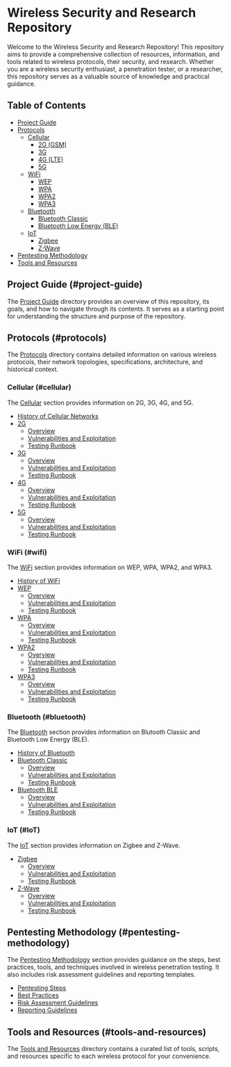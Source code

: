 # Wireless Security and Research Repository

Welcome to the Wireless Security and Research Repository! This repository aims to provide a comprehensive collection of resources, information, and tools related to wireless protocols, their security, and research. Whether you are a wireless security enthusiast, a penetration tester, or a researcher, this repository serves as a valuable source of knowledge and practical guidance.

## Table of Contents

- [Project Guide](README.md#project-guide)
- [Protocols](README.md#protocols)
  - [Cellular](README.md#cellular)
    - [2G (GSM)](README.md#cellular)
    - [3G](README.md#cellular)
    - [4G (LTE)](README.md#cellular)
    - [5G](README.md#cellular)
  - [WiFi](README.md#wifi)
    - [WEP](README.md#wifi)
    - [WPA](README.md#wifi)
    - [WPA2](README.md#wifi)
    - [WPA3](README.md#wifi)
  - [Bluetooth](README.md#bluetooth)
    - [Bluetooth Classic](README.md#bluetooth)
    - [Bluetooth Low Energy (BLE)](README.md#bluetooth)
  - [IoT](README.md#IoT)
    - [Zigbee](README.md#IoT)
    - [Z-Wave](README.md#IoT)
- [Pentesting Methodology](README.md#pentesting-methodology)
- [Tools and Resources](README.md#tools-and-resources)

## Project Guide (#project-guide)

The [Project Guide](Project_Guide/) directory provides an overview of this repository, its goals, and how to navigate through its contents. It serves as a starting point for understanding the structure and purpose of the repository.

## Protocols (#protocols)

The [Protocols](Protocols/) directory contains detailed information on various wireless protocols, their network topologies, specifications, architecture, and historical context.

### Cellular (#cellular)

The [Cellular](Protocols/Cellular/) section provides information on 2G, 3G, 4G, and 5G.

- [History of Cellular Networks](Protocols/Cellular/History.md)
- [2G](Protocols/Cellular/2G/)
  - [Overview](Protocols/Cellular/2G/Overview.md)
  - [Vulnerabilities and Exploitation](Protocols/Cellular/2G/Vulnerabilities_and_Exploitation.md)
  - [Testing Runbook](Protocols/Cellular/2G/Testing_Runbook.md)
- [3G](Protocols/Cellular/3G/)
  - [Overview](Protocols/Cellular/3G/Overview.md)
  - [Vulnerabilities and Exploitation](Protocols/Cellular/3G/Vulnerabilities_and_Exploitation.md)
  - [Testing Runbook](Protocols/Cellular/3G/Testing_Runbook.md)
- [4G](Protocols/Cellular/4G/)
  - [Overview](Protocols/Cellular/4G/Overview.md)
  - [Vulnerabilities and Exploitation](Protocols/Cellular/4G/Vulnerabilities_and_Exploitation.md)
  - [Testing Runbook](Protocols/Cellular/4G/Testing_Runbook.md)
- [5G](Protocols/Cellular/5G/)
  - [Overview](Protocols/Cellular/5G/Overview.md)
  - [Vulnerabilities and Exploitation](Protocols/Cellular/5G/Vulnerabilities_and_Exploitation.md)
  - [Testing Runbook](Protocols/Cellular/5G/Testing_Runbook.md)
    
### WiFi (#wifi)

The [WiFi](Protocols/WiFi/) section provides information on WEP, WPA, WPA2, and WPA3.

- [History of WiFi](Protocols/WiFi/History.md)
- [WEP](Protocols/WiFi/WEP/)
  - [Overview](Protocols/WiFi/WEP/Overview.md)
  - [Vulnerabilities and Exploitation](Protocols/WiFi/WEP/Vulnerabilities_and_Exploitation.md)
  - [Testing Runbook](Protocols/WiFi/WEP/Testing_Runbook.md)
- [WPA](Protocols/WiFi/WPA/)
  - [Overview](Protocols/WiFi/WPA/Overview.md)
  - [Vulnerabilities and Exploitation](Protocols/WiFi/WPA/Vulnerabilities_and_Exploitation.md)
  - [Testing Runbook](Protocols/WiFi/WPA/Testing_Runbook.md)
- [WPA2](Protocols/WiFi/WPA2/)
  - [Overview](Protocols/WiFi/WPA2/Overview.md)
  - [Vulnerabilities and Exploitation](Protocols/WiFi/WPA2/Vulnerabilities_and_Exploitation.md)
  - [Testing Runbook](Protocols/WiFi/WPA2/Testing_Runbook.md)
- [WPA3](Protocols/WiFi/WPA3/)
  - [Overview](Protocols/WiFi/WPA3/Overview.md)
  - [Vulnerabilities and Exploitation](Protocols/WiFi/WPA3/Vulnerabilities_and_Exploitation.md)
  - [Testing Runbook](Protocols/WiFi/WPA3/Testing_Runbook.md)
  
### Bluetooth (#bluetooth)

The [Bluetooth](Protocols/Bluetooth/) section provides information on Blutooth Classic and Bluetooth Low Energy (BLE).

- [History of Bluetooth](Protocols/Bluetooth/History.md)
- [Bluetooth Classic](Protocols/Bluetooth/Classic/)
  - [Overview](Protocols/Bluetooth/Classic/Overview.md)
  - [Vulnerabilities and Exploitation](Protocols/Bluetooth/Classic/Vulnerabilities_and_Exploitation.md)
  - [Testing Runbook](Protocols/Bluetooth/Classic/Testing_Runbook.md)
- [Bluetooth BLE](Protocols/Bluetooth/BLE/)
  - [Overview](Protocols/Bluetooth/BLE/Overview.md)
  - [Vulnerabilities and Exploitation](Protocols/Bluetooth/BLE/Vulnerabilities_and_Exploitation.md)
  - [Testing Runbook](Protocols/Bluetooth/BLE/Testing_Runbook.md)

### IoT (#IoT)

The [IoT](Protocols/IoT/) section provides information on Zigbee and Z-Wave.

- [Zigbee](Protocols/IoT/Zigbee/)
  - [Overview](Protocols/IoT/Zigbee/Overview.md)
  - [Vulnerabilities and Exploitation](Protocols/IoT/Zigbee/Vulnerabilities_and_Exploitation.md)
  - [Testing Runbook](Protocols/IoT/Zigbee/Testing_Runbook.md)
- [Z-Wave](Protocols/IoT/Z-Wave/)
  - [Overview](Protocols/IoT/Z-Wave/Overview.md)
  - [Vulnerabilities and Exploitation](Protocols/IoT/Z-Wave/Vulnerabilities_and_Exploitation.md)
  - [Testing Runbook](Protocols/IoT/Z-Wave/Testing_Runbook.md)

## Pentesting Methodology (#pentesting-methodology)

The [Pentesting Methodology](Pentesting_Methodology/) section provides guidance on the steps, best practices, tools, and techniques involved in wireless penetration testing. It also includes risk assessment guidelines and reporting templates.

- [Pentesting Steps](Pentesting_Methodology/Pentesting_Steps.md)
- [Best Practices](Pentesting_Methodology/Best_Practices.md)
- [Risk Assessment Guidelines](Pentesting_Methodology/Risk_Assessment_Guidelines.md)
- [Reporting Guidelines](Pentesting_Methodology/Reporting_Guidelines.md)

## Tools and Resources (#tools-and-resources)

The [Tools and Resources](Tools_and_Resources/) directory contains a curated list of tools, scripts, and resources specific to each wireless protocol for your convenience.



